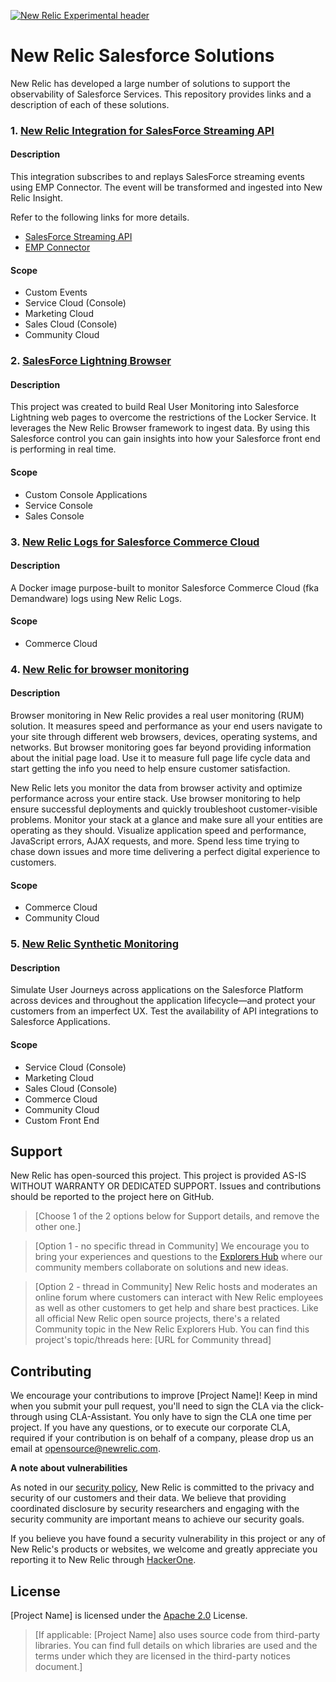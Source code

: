 [![New Relic Experimental header](https://github.com/newrelic/opensource-website/raw/master/src/images/categories/Experimental.png)](https://opensource.newrelic.com/oss-category/#new-relic-experimental)

# New Relic Salesforce Solutions

New Relic has developed a large number of solutions to support the observability of Salesforce Services.
This repository provides links and a description of each of these solutions.
### 1. [New Relic Integration for SalesForce Streaming API ](https://github.com/TobyKnight/nr-salesforce-event-streaming)

#### Description

This integration subscribes to and replays SalesForce streaming events using EMP Connector. The event will be transformed and ingested into New Relic Insight.

Refer to the following links for more details.

- [SalesForce Streaming API ](https://developer.salesforce.com/docs/atlas.en-us.api_streaming.meta/api_streaming/intro_stream.htm)
- [EMP Connector](https://developer.salesforce.com/docs/atlas.en-us.api_streaming.meta/api_streaming/code_sample_java_client_intro.htm)


#### Scope

- Custom Events
- Service Cloud (Console)
- Marketing Cloud
- Sales Cloud (Console)
- Community Cloud

### 2. [SalesForce Lightning Browser ](https://github.com/newrelic-experimental/nr-salesforce-browser)

#### Description

This project was created to build Real User Monitoring into Salesforce Lightning web pages to overcome the restrictions of the Locker Service. It leverages the New Relic Browser framework to ingest data. By using this Salesforce control you can gain insights into how your Salesforce front end is performing in real time.

#### Scope

- Custom Console Applications
- Service Console
- Sales Console



### 3. [New Relic Logs for Salesforce Commerce Cloud ](https://opensource.newrelic.com/projects/newrelic-experimental/newrelic-logs-for-salesforce-commerce-cloud)

#### Description

A Docker image purpose-built to monitor Salesforce Commerce Cloud (fka Demandware) logs using New Relic Logs.

#### Scope

- Commerce Cloud

### 4. [New Relic for browser monitoring](https://docs.newrelic.com/docs/browser/browser-monitoring/getting-started/introduction-browser-monitoring/)

#### Description

Browser monitoring in New Relic provides a real user monitoring (RUM) solution. It measures speed and performance as your end users navigate to your site through different web browsers, devices, operating systems, and networks. But browser monitoring goes far beyond providing information about the initial page load. Use it to measure full page life cycle data and start getting the info you need to help ensure customer satisfaction.

New Relic lets you monitor the data from browser activity and optimize performance across your entire stack. Use browser monitoring to help ensure successful deployments and quickly troubleshoot customer-visible problems. Monitor your stack at a glance and make sure all your entities are operating as they should. Visualize application speed and performance, JavaScript errors, AJAX requests, and more. Spend less time trying to chase down issues and more time delivering a perfect digital experience to customers.

#### Scope

- Commerce Cloud
- Community Cloud

### 5. [New Relic Synthetic Monitoring ](https://docs.newrelic.com/docs/synthetics/synthetic-monitoring/getting-started/get-started-synthetic-monitoring/)

#### Description

Simulate User Journeys across applications on the Salesforce Platform across devices and throughout the application lifecycle—and protect your customers from an imperfect UX.
Test the availability of API integrations to Salesforce Applications.

#### Scope

- Service Cloud (Console)
- Marketing Cloud
- Sales Cloud (Console)
- Commerce Cloud
- Community Cloud
- Custom Front End

## Support

New Relic has open-sourced this project. This project is provided AS-IS WITHOUT WARRANTY OR DEDICATED SUPPORT. Issues and contributions should be reported to the project here on GitHub.

>[Choose 1 of the 2 options below for Support details, and remove the other one.]

>[Option 1 - no specific thread in Community]
>We encourage you to bring your experiences and questions to the [Explorers Hub](https://discuss.newrelic.com) where our community members collaborate on solutions and new ideas.

>[Option 2 - thread in Community]
>New Relic hosts and moderates an online forum where customers can interact with New Relic employees as well as other customers to get help and share best practices. Like all official New Relic open source projects, there's a related Community topic in the New Relic Explorers Hub.
>You can find this project's topic/threads here: [URL for Community thread]

## Contributing

We encourage your contributions to improve [Project Name]! Keep in mind when you submit your pull request, you'll need to sign the CLA via the click-through using CLA-Assistant. You only have to sign the CLA one time per project. If you have any questions, or to execute our corporate CLA, required if your contribution is on behalf of a company, please drop us an email at opensource@newrelic.com.

**A note about vulnerabilities**

As noted in our [security policy](../../security/policy), New Relic is committed to the privacy and security of our customers and their data. We believe that providing coordinated disclosure by security researchers and engaging with the security community are important means to achieve our security goals.

If you believe you have found a security vulnerability in this project or any of New Relic's products or websites, we welcome and greatly appreciate you reporting it to New Relic through [HackerOne](https://hackerone.com/newrelic).

## License

[Project Name] is licensed under the [Apache 2.0](http://apache.org/licenses/LICENSE-2.0.txt) License.

>[If applicable: [Project Name] also uses source code from third-party libraries. You can find full details on which libraries are used and the terms under which they are licensed in the third-party notices document.]
